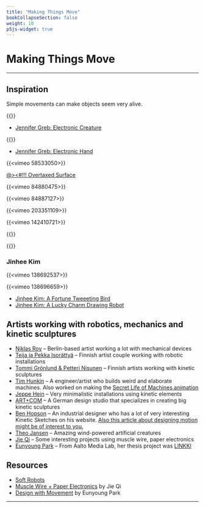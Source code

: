 ```yaml
---
title: "Making Things Move"
bookCollapseSection: false
weight: 10
p5js-widget: true
---
```


# Making Things Move

---

## Inspiration

Simple movements can make objects seem very alive.

{{<youtube Yx2RY9wr0ts>}}

- [Jennifer Greb: Electronic Creature](http://www.jennifergreb.com/demos#creature)

{{<youtube Q9gP3GaFgNQ>}}

- [Jennifer Greb: Electronic Hand](http://www.jennifergreb.com/demos#box)

{{<vimeo 58533050>}}

[@><#!!! Overtaxed Surface](http://www.overtaxedsurface.de/#video)

{{<vimeo 84880475>}}

{{<vimeo 84887127>}}

{{<vimeo 203351109>}}

{{<vimeo 142410721>}}

{{<youtube U5qHMgZJ2w4>}}

{{<youtube mDe6q6RMUtY>}}

### Jinhee Kim

{{<vimeo 138692537>}}

{{<vimeo 138696659>}}

- [Jinhee Kim: A Fortune Tweeeting Bird](http://www.kimjinhee.com/A-Fortune-Telling-BIrd)
- [Jinhee Kim: A Lucky Charm Drawing Robot](http://www.kimjinhee.com/A-Lucky-Charm-Drawing-Robot)

## Artists working with robotics, mechanics and kinetic sculptures

- [Niklas Roy](http://niklasroy.com/) – Berlin-based artist working a lot with mechanical devices
- [Teija ja Pekka Isorättyä](http://www.isorattya.com/Videos.xhtml) – Finnish artist couple working with robotic installations
- [Tommi Grönlund & Petteri Nisunen](https://vimeo.com/usergronlundnisunen) – Finnish artists working with kinetic sculptures
- [Tim Hunkin](http://www.timhunkin.com/) – A engineer/artist who builds weird and elaborate machines. Also worked on making the [Secret Life of Machines animation](http://www.exploratorium.edu/ronh/SLOM/)
- [Jeppe Hein](http://www.jeppehein.net/pages/works.php) – Very minimalistic installations using kinetic elements
- [ART+COM](http://www.artcom.de/en/projects/) – A German design studio that specializes in creating big kinetic sculptures
- [Ben Hopson](http://www.benhopson.com/?page_id=3) – An industrial designer who has a lot of very interesting Kinetic Sketches on his website. [Also this article about designing motion might be of interest to you.](http://www.core77.com/blog/featured_items/kinetic_design_and_the_animation_of_products_by_ben_hopson_12642.asp)
- [Theo Jansen](http://www.strandbeest.com/index.php) – Amazing wind-powered artificial creatures
- [Jie Qi](https://technolojie.com/) – Some interesting projects using muscle wire, paper electronics
- [Eunyoung Park](https://eunyoungpark.co/studio/) – From Aalto Media Lab, her thesis project was [LINKKI](http://eunyoungpark.co/linkki/)

## Resources

- [Soft Robots](https://softroboticstoolkit.com/)
- [Muscle Wire + Paper Electronics](https://technolojie.com/origami-robotics/) by Jie Qi
- [Design with Movement](https://designwithmovement.aalto.fi/) by Eunyoung Park

--- 